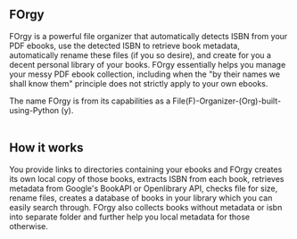 ## FOrgy
FOrgy is a powerful file organizer that automatically detects ISBN from your PDF ebooks, use the detected ISBN to retrieve book metadata, automatically rename these files (if you so desire), and create for you a decent personal  library of your books. FOrgy essentially helps you manage your messy PDF ebook collection, including when the "by their names we shall know them" principle does not strictly apply to your own ebooks.

The name FOrgy is from its capabilities as a File(F)-Organizer-(Org)-built-using-Python (y).
<br/>
<br/>
    
## How it works
You provide links to directories containing your ebooks and FOrgy creates its own local copy of those books, extracts ISBN from each book, retrieves metadata from Google's BookAPI or Openlibrary API, checks file for size, rename files, creates a database of books in your library which you can easily search through. FOrgy also collects books without metadata or isbn into separate folder and further help you local metadata for those otherwise.





